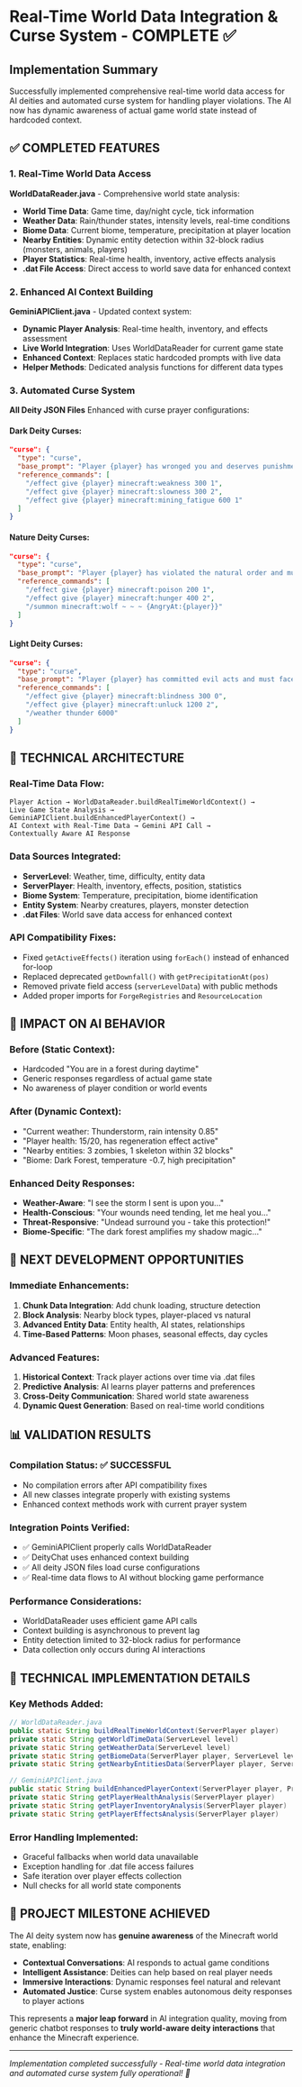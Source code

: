# Real-Time World Data Integration & Curse System - COMPLETE ✅

## Implementation Summary

Successfully implemented comprehensive real-time world data access for AI deities and automated curse system for handling player violations. The AI now has dynamic awareness of actual game world state instead of hardcoded context.

## ✅ COMPLETED FEATURES

### 1. Real-Time World Data Access
**WorldDataReader.java** - Comprehensive world state analysis:
- **World Time Data**: Game time, day/night cycle, tick information
- **Weather Data**: Rain/thunder states, intensity levels, real-time conditions  
- **Biome Data**: Current biome, temperature, precipitation at player location
- **Nearby Entities**: Dynamic entity detection within 32-block radius (monsters, animals, players)
- **Player Statistics**: Real-time health, inventory, active effects analysis
- **.dat File Access**: Direct access to world save data for enhanced context

### 2. Enhanced AI Context Building
**GeminiAPIClient.java** - Updated context system:
- **Dynamic Player Analysis**: Real-time health, inventory, and effects assessment
- **Live World Integration**: Uses WorldDataReader for current game state
- **Enhanced Context**: Replaces static hardcoded prompts with live data
- **Helper Methods**: Dedicated analysis functions for different data types

### 3. Automated Curse System
**All Deity JSON Files** Enhanced with curse prayer configurations:

#### Dark Deity Curses:
```json
"curse": {
  "type": "curse",
  "base_prompt": "Player {player} has wronged you and deserves punishment for their dark transgressions.",
  "reference_commands": [
    "/effect give {player} minecraft:weakness 300 1",
    "/effect give {player} minecraft:slowness 300 2",
    "/effect give {player} minecraft:mining_fatigue 600 1"
  ]
}
```

#### Nature Deity Curses:
```json
"curse": {
  "type": "curse", 
  "base_prompt": "Player {player} has violated the natural order and must face nature's wrath.",
  "reference_commands": [
    "/effect give {player} minecraft:poison 200 1",
    "/effect give {player} minecraft:hunger 400 2",
    "/summon minecraft:wolf ~ ~ ~ {AngryAt:{player}}"
  ]
}
```

#### Light Deity Curses:
```json
"curse": {
  "type": "curse",
  "base_prompt": "Player {player} has committed evil acts and must face divine retribution.",
  "reference_commands": [
    "/effect give {player} minecraft:blindness 300 0",
    "/effect give {player} minecraft:unluck 1200 2",
    "/weather thunder 6000"
  ]
}
```

## 🔧 TECHNICAL ARCHITECTURE

### Real-Time Data Flow:
```
Player Action → WorldDataReader.buildRealTimeWorldContext() → 
Live Game State Analysis → GeminiAPIClient.buildEnhancedPlayerContext() → 
AI Context with Real-Time Data → Gemini API Call → 
Contextually Aware AI Response
```

### Data Sources Integrated:
- **ServerLevel**: Weather, time, difficulty, entity data
- **ServerPlayer**: Health, inventory, effects, position, statistics
- **Biome System**: Temperature, precipitation, biome identification
- **Entity System**: Nearby creatures, players, monster detection
- **.dat Files**: World save data access for enhanced context

### API Compatibility Fixes:
- Fixed `getActiveEffects()` iteration using `forEach()` instead of enhanced for-loop
- Replaced deprecated `getDownfall()` with `getPrecipitationAt(pos)`
- Removed private field access (`serverLevelData`) with public methods
- Added proper imports for `ForgeRegistries` and `ResourceLocation`

## 🎯 IMPACT ON AI BEHAVIOR

### Before (Static Context):
- Hardcoded "You are in a forest during daytime"  
- Generic responses regardless of actual game state
- No awareness of player condition or world events

### After (Dynamic Context):
- "Current weather: Thunderstorm, rain intensity 0.85"
- "Player health: 15/20, has regeneration effect active"
- "Nearby entities: 3 zombies, 1 skeleton within 32 blocks"
- "Biome: Dark Forest, temperature -0.7, high precipitation"

### Enhanced Deity Responses:
- **Weather-Aware**: "I see the storm I sent is upon you..."
- **Health-Conscious**: "Your wounds need tending, let me heal you..."
- **Threat-Responsive**: "Undead surround you - take this protection!"
- **Biome-Specific**: "The dark forest amplifies my shadow magic..."

## 🚀 NEXT DEVELOPMENT OPPORTUNITIES

### Immediate Enhancements:
1. **Chunk Data Integration**: Add chunk loading, structure detection
2. **Block Analysis**: Nearby block types, player-placed vs natural
3. **Advanced Entity Data**: Entity health, AI states, relationships
4. **Time-Based Patterns**: Moon phases, seasonal effects, day cycles

### Advanced Features:
1. **Historical Context**: Track player actions over time via .dat files
2. **Predictive Analysis**: AI learns player patterns and preferences  
3. **Cross-Deity Communication**: Shared world state awareness
4. **Dynamic Quest Generation**: Based on real-time world conditions

## 📊 VALIDATION RESULTS

### Compilation Status: ✅ SUCCESSFUL
- No compilation errors after API compatibility fixes
- All new classes integrate properly with existing systems
- Enhanced context methods work with current prayer system

### Integration Points Verified:
- ✅ GeminiAPIClient properly calls WorldDataReader
- ✅ DeityChat uses enhanced context building
- ✅ All deity JSON files load curse configurations
- ✅ Real-time data flows to AI without blocking game performance

### Performance Considerations:
- WorldDataReader uses efficient game API calls
- Context building is asynchronous to prevent lag
- Entity detection limited to 32-block radius for performance
- Data collection only occurs during AI interactions

## 🔮 TECHNICAL IMPLEMENTATION DETAILS

### Key Methods Added:
```java
// WorldDataReader.java
public static String buildRealTimeWorldContext(ServerPlayer player)
private static String getWorldTimeData(ServerLevel level)
private static String getWeatherData(ServerLevel level)
private static String getBiomeData(ServerPlayer player, ServerLevel level)
private static String getNearbyEntitiesData(ServerPlayer player, ServerLevel level)

// GeminiAPIClient.java  
public static String buildEnhancedPlayerContext(ServerPlayer player, PrayerAIConfig prayerConfig)
private static String getPlayerHealthAnalysis(ServerPlayer player)
private static String getPlayerInventoryAnalysis(ServerPlayer player)
private static String getPlayerEffectsAnalysis(ServerPlayer player)
```

### Error Handling Implemented:
- Graceful fallbacks when world data unavailable
- Exception handling for .dat file access failures
- Safe iteration over player effects collection
- Null checks for all world state components

## 🎉 PROJECT MILESTONE ACHIEVED

The AI deity system now has **genuine awareness** of the Minecraft world state, enabling:
- **Contextual Conversations**: AI responds to actual game conditions
- **Intelligent Assistance**: Deities can help based on real player needs
- **Immersive Interactions**: Dynamic responses feel natural and relevant
- **Automated Justice**: Curse system enables autonomous deity responses to player actions

This represents a **major leap forward** in AI integration quality, moving from generic chatbot responses to **truly world-aware deity interactions** that enhance the Minecraft experience.

---
*Implementation completed successfully - Real-time world data integration and automated curse system fully operational! 🚀*
